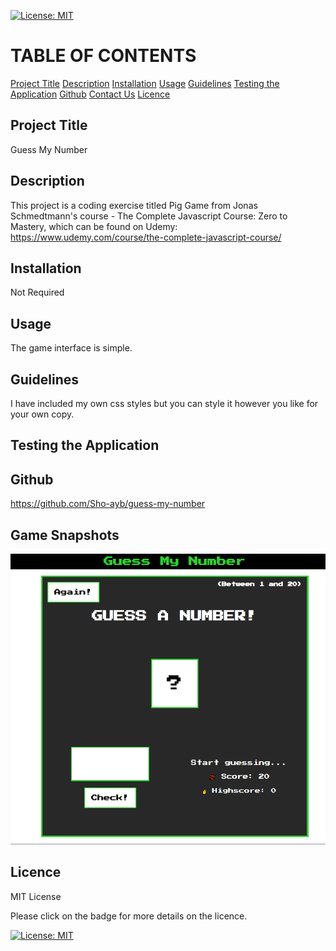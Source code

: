 [![License: MIT](https://img.shields.io/badge/License-MIT-yellow.svg)](https://opensource.org/licenses/MIT)

# TABLE OF CONTENTS

[Project Title](#project-title)
[Description](#description)
[Installation](#installation)
[Usage](#usage)
[Guidelines](#guidelines)
[Testing the Application](#testing-the-application)
[Github](#github)
[Contact Us](#contact-us)
[Licence](#licence)

## Project Title

Guess My Number

## Description

This project is a coding exercise titled Pig Game from Jonas Schmedtmann's course - The Complete Javascript Course: Zero to Mastery, which can be found on Udemy: https://www.udemy.com/course/the-complete-javascript-course/

## Installation

Not Required

## Usage

The game interface is simple.

## Guidelines

I have included my own css styles but you can style it however you like for your own copy.

## Testing the Application

## Github

https://github.com/Sho-ayb/guess-my-number

## Game Snapshots

![Guess My Number](./assets/images/guess-my-number.PNG)

## Licence

MIT License

Please click on the badge for more details on the licence.

[![License: MIT](https://img.shields.io/badge/License-MIT-yellow.svg)](https://opensource.org/licenses/MIT)
